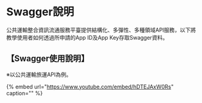 # Swagger說明

公共運輸整合資訊流通服務平臺提供結構化、多彈性、多種領域API服務，以下將教學使用者如何透過所申請的App ID及App Key存取Swagger資料。

## 【Swagger使用說明】

※以公共運輸旅運API為例。

{% embed url="https://www.youtube.com/embed/hDTEJAxW0Rs" caption="" %}

